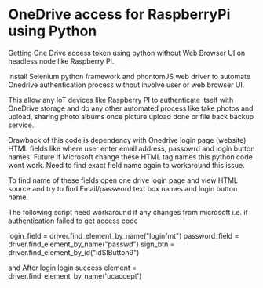 # OneDrive access for RaspberryPi using Python

Getting One Drive access token using python without Web Browser UI on headless node like Raspberry PI.

Install Selenium python framework and phontomJS web driver to automate Onedrive authentication process without involve user or web browser UI.

This allow any IoT devices like Raspberry PI to authenticate itself with OneDrive storage and do any other automated process like take photos and upload, sharing photo albums once picture upload done or file back backup service.

Drawback of this code is dependency with Onedrive login page (website) HTML fields like where user enter email address, passowrd and login button names. Future if Microsoft change these HTML tag names this python code wont work.  Need to find exact field name again to workaround this issue.

To find name of these fields open one drive login page and view HTML source and try to find Email/password text box names and login button name. 

The following script need workaround if any changes from microsoft i.e. if authentication failed to get access code

login_field = driver.find_element_by_name("loginfmt")
password_field = driver.find_element_by_name("passwd")
sign_btn = driver.find_element_by_id("idSIButton9")

and 
After login login success
element = driver.find_element_by_name('ucaccept')
